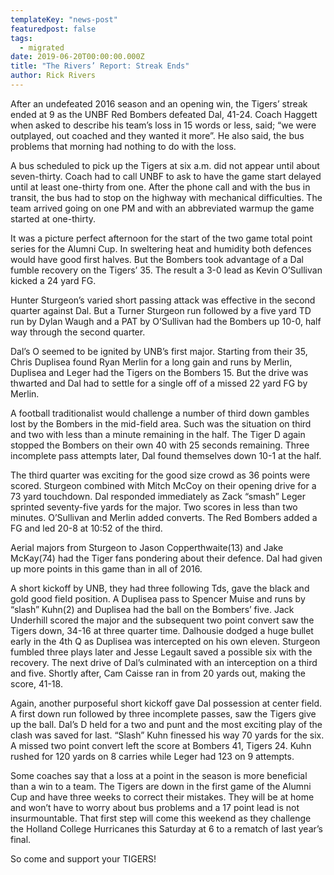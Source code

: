 ```yaml
---
templateKey: "news-post"
featuredpost: false
tags:
  - migrated
date: 2019-06-20T00:00:00.000Z
title: "The Rivers’ Report: Streak Ends"
author: Rick Rivers
---
```


After an undefeated 2016 season and an opening win, the Tigers’ streak ended at 9 as the UNBF Red Bombers defeated Dal, 41-24.  Coach Haggett when asked to describe his team’s loss in 15 words or less, said; “we were outplayed, out coached and they wanted it more”.  He also said, the
bus problems that morning had nothing to do with the loss.

A bus scheduled to pick up the Tigers at six a.m. did not appear until about seven-thirty.  Coach had to call UNBF to ask to have the game start delayed until at least one-thirty from one.  After the phone call and with the bus in transit, the bus had to stop on the highway with mechanical difficulties.  The team arrived going on one PM and with an abbreviated warmup the game started at one-thirty.

It was a picture perfect afternoon for the start of the two game total point series for the Alumni Cup.  In sweltering heat and humidity both defences would have good first halves.  But the Bombers took advantage of a Dal fumble recovery on the Tigers’ 35.  The result a 3-0 lead as Kevin O’Sullivan kicked a 24 yard FG.  

Hunter Sturgeon’s varied short passing attack was effective in the second quarter against Dal.  But a Turner Sturgeon run followed by a five yard TD run by Dylan Waugh and a PAT by
O’Sullivan had the Bombers up 10-0, half way through the second quarter.

Dal’s O seemed to be ignited by UNB’s first major.  Starting from their 35, Chris Duplisea found Ryan Merlin for a long gain and runs by Merlin, Duplisea and Leger had the Tigers on the Bombers 15.  But the drive was thwarted and Dal had to settle for a single off of a missed 22 yard FG by Merlin.

A football traditionalist would challenge a number of third down gambles lost by the Bombers in the mid-field area.  Such was the situation on third and two with less than a minute remaining in the half.  The Tiger D again stopped the Bombers on their own 40 with 25 seconds remaining.  Three incomplete pass attempts later, Dal found themselves down 10-1 at the half.

The third quarter was exciting for the good size crowd as 36 points were scored.  Sturgeon combined with Mitch McCoy on their opening drive for a 73 yard touchdown.  Dal responded immediately as Zack “smash” Leger sprinted seventy-five yards for the major.  Two scores in less than two minutes.  O’Sullivan and Merlin added converts.  The Red Bombers added a FG and led 20-8 at 10:52 of the third.

Aerial majors from Sturgeon to Jason Copperthwaite(13) and Jake McKay(74) had the Tiger fans pondering about their defence.  Dal had given up more points in this game than in all of 2016.

A short kickoff by UNB, they had three following Tds, gave the black and gold good field position.  A Duplisea pass to Spencer Muise and runs by “slash” Kuhn(2) and Duplisea had the ball on the Bombers’ five.  Jack Underhill scored the major and the subsequent two point convert saw the Tigers down, 34-16 at three quarter time.
Dalhousie dodged a huge bullet early in the 4th Q as Duplisea was intercepted on his own eleven.  Sturgeon fumbled three plays later and Jesse Legault saved a possible six with the recovery.  The next drive of Dal’s culminated with an interception on a third and five.  Shortly after, Cam Caisse ran in from 20 yards out, making the score, 41-18.

Again, another purposeful short kickoff gave Dal possession at center field.  A first down run followed by three incomplete passes, saw the Tigers give up the ball.  Dal’s D held for a two and punt and the  most exciting play of the clash was saved for last.  “Slash” Kuhn finessed his way 70 yards for the six.  A missed two point convert left the score at Bombers 41, Tigers 24.  Kuhn rushed for 120 yards on 8 carries while Leger had 123 on 9 attempts.

Some coaches say that a loss at a point in the season is more beneficial than a win to a team.  The Tigers are down in the first game of the Alumni Cup and have three weeks to correct their mistakes.  They will be at home and won’t have to worry about bus problems and a 17 point lead is not insurmountable.  That first step will come this weekend as they challenge the Holland College Hurricanes this Saturday at 6 to a rematch of last year’s final.  

So come and support your TIGERS!
